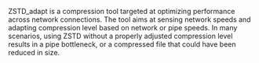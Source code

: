 ZSTD_adapt is a compression tool targeted at optimizing performance across network connections. The tool aims at sensing network speeds and adapting compression level based on network or pipe speeds.
In many scenarios, using ZSTD without a properly adjusted compression level results in a pipe bottleneck, or a compressed file that could have been reduced in size.
